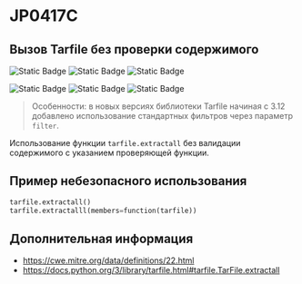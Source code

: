 # JP0417C
## Вызов Tarfile без проверки содержимого

![Static Badge](https://img.shields.io/badge/%D0%A1%D1%82%D0%B5%D0%BF%D0%B5%D0%BD%D1%8C%20%D0%BA%D1%80%D0%B8%D1%82%D0%B8%D1%87%D0%BD%D0%BE%D1%81%D1%82%D0%B8-%D0%BD%D0%B8%D0%B7%D0%BA%D0%B0%D1%8F-mediumblue?style=for-the-badge)
![Static Badge](https://img.shields.io/badge/%D0%A1%D1%82%D0%B5%D0%BF%D0%B5%D0%BD%D1%8C%20%D0%BA%D1%80%D0%B8%D1%82%D0%B8%D1%87%D0%BD%D0%BE%D1%81%D1%82%D0%B8-%D1%81%D1%80%D0%B5%D0%B4%D0%BD%D1%8F%D1%8F-orange?style=for-the-badge)
![Static Badge](https://img.shields.io/badge/%D0%A1%D1%82%D0%B5%D0%BF%D0%B5%D0%BD%D1%8C%20%D0%BA%D1%80%D0%B8%D1%82%D0%B8%D1%87%D0%BD%D0%BE%D1%81%D1%82%D0%B8-%D0%92%D1%8B%D1%81%D0%BE%D0%BA%D0%B0%D1%8F-crimson?style=for-the-badge)

![Static Badge](https://img.shields.io/badge/%D0%94%D0%BE%D1%81%D1%82%D0%BE%D0%B2%D0%B5%D1%80%D0%BD%D0%BE%D1%81%D1%82%D1%8C%20%D0%BE%D0%BF%D1%80%D0%B5%D0%B4%D0%B5%D0%BB%D0%B5%D0%BD%D0%B8%D1%8F-%D0%BD%D0%B8%D0%B7%D0%BA%D0%B0%D1%8F-mediumblue?style=for-the-badge)
![Static Badge](https://img.shields.io/badge/%D0%94%D0%BE%D1%81%D1%82%D0%BE%D0%B2%D0%B5%D1%80%D0%BD%D0%BE%D1%81%D1%82%D1%8C%20%D0%BE%D0%BF%D1%80%D0%B5%D0%B4%D0%B5%D0%BB%D0%B5%D0%BD%D0%B8%D1%8F-%D1%81%D1%80%D0%B5%D0%B4%D0%BD%D1%8F%D1%8F-orange?style=for-the-badge)
![Static Badge](https://img.shields.io/badge/%D0%94%D0%BE%D1%81%D1%82%D0%BE%D0%B2%D0%B5%D1%80%D0%BD%D0%BE%D1%81%D1%82%D1%8C%20%D0%BE%D0%BF%D1%80%D0%B5%D0%B4%D0%B5%D0%BB%D0%B5%D0%BD%D0%B8%D1%8F-%D0%B2%D1%8B%D1%81%D0%BE%D0%BA%D0%B0%D1%8F-crimson?style=for-the-badge)

> Особенности: в новых версиях библиотеки Tarfile начиная с 3.12 добавлено использование стандартных фильтров через параметр `filter`.

Использование функции `tarfile.extractall` без валидации содержимого с указанием проверяющей функции.

## Пример небезопасного использования

```python linenums="1"
tarfile.extractall()
tarfile.extractalll(members=function(tarfile))
```

## Дополнительная информация

* <https://cwe.mitre.org/data/definitions/22.html>
* <https://docs.python.org/3/library/tarfile.html#tarfile.TarFile.extractall>
